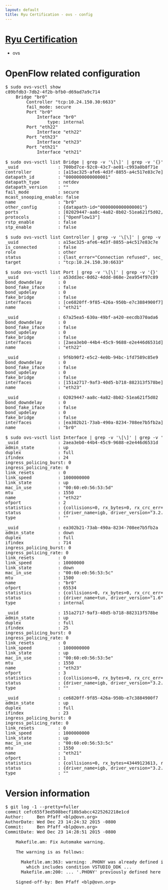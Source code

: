 ```yaml
---
layout: default
title: Ryu Certification - ovs - config
---
```

# [Ryu Certification](http://osrg.github.io/ryu/certification.html)
* ovs 

# OpenFlow related configuration
<pre>
$ sudo ovs-vsctl show
c89bfdb3-7db2-4f2b-bfb0-d69ad7a9c714
    Bridge "br0"
        Controller "tcp:10.24.150.30:6633"
        fail_mode: secure
        Port "br0"
            Interface "br0"
                type: internal
        Port "eth22"
            Interface "eth22"
        Port "eth23"
            Interface "eth23"
        Port "eth21"
            Interface "eth21"

$ sudo ovs-vsctl list Bridge | grep -v '\[\]' | grep -v '{}'
_uuid               : 700bd7ce-92c0-43c7-ae01-c993a0b8f71e
controller          : [a15ac325-afe6-4d3f-8855-a4c517e83c7e]
datapath_id         : "0000000000000001"
datapath_type       : netdev
datapath_version    : "<built-in>"
fail_mode           : secure
mcast_snooping_enable: false
name                : "br0"
other_config        : {datapath-id="0000000000000001"}
ports               : [02029447-aa8c-4a82-8b02-51ea621f5d02, 67a25ea5-630a-49bf-a420-eecdb370ada6, 9f6b90f2-e5c2-4e0b-94bc-1fd7589c85e9, a53dd3ec-0d62-4ddd-868e-2ea954f97c89]
protocols           : ["OpenFlow13"]
rstp_enable         : false
stp_enable          : false

$ sudo ovs-vsctl list Controller | grep -v '\[\]' | grep -v '{}'
_uuid               : a15ac325-afe6-4d3f-8855-a4c517e83c7e
is_connected        : false
role                : other
status              : {last_error="Connection refused", sec_since_connect="662", sec_since_disconnect="1", state=BACKOFF}
target              : "tcp:10.24.150.30:6633"

$ sudo ovs-vsctl list Port | grep -v '\[\]' | grep -v '{}'
_uuid               : a53dd3ec-0d62-4ddd-868e-2ea954f97c89
bond_downdelay      : 0
bond_fake_iface     : false
bond_updelay        : 0
fake_bridge         : false
interfaces          : [ce6820ff-9f85-426a-950b-e7c3884900f7]
name                : "eth21"

_uuid               : 67a25ea5-630a-49bf-a420-eecdb370ada6
bond_downdelay      : 0
bond_fake_iface     : false
bond_updelay        : 0
fake_bridge         : false
interfaces          : [2aea3eb0-44b4-45c9-9688-e2e446d6531d]
name                : "eth22"

_uuid               : 9f6b90f2-e5c2-4e0b-94bc-1fd7589c85e9
bond_downdelay      : 0
bond_fake_iface     : false
bond_updelay        : 0
fake_bridge         : false
interfaces          : [151a2717-9af3-40d5-b718-882313f578be]
name                : "eth23"

_uuid               : 02029447-aa8c-4a82-8b02-51ea621f5d02
bond_downdelay      : 0
bond_fake_iface     : false
bond_updelay        : 0
fake_bridge         : false
interfaces          : [ea302b21-73ab-490a-8234-708ee7b5fb2a]
name                : "br0"

$ sudo ovs-vsctl list Interface | grep -v '\[\]' | grep -v '{}'
_uuid               : 2aea3eb0-44b4-45c9-9688-e2e446d6531d
admin_state         : up
duplex              : full
ifindex             : 24
ingress_policing_burst: 0
ingress_policing_rate: 0
link_resets         : 0
link_speed          : 1000000000
link_state          : up
mac_in_use          : "00:60:e0:56:53:5d"
mtu                 : 1550
name                : "eth22"
ofport              : 2
statistics          : {collisions=0, rx_bytes=0, rx_crc_err=0, rx_dropped=0, rx_errors=0, rx_frame_err=0, rx_over_err=0, rx_packets=0, tx_bytes=29751154027, tx_dropped=0, tx_errors=0, tx_packets=19859209}
status              : {driver_name=igb, driver_version="3.2.10-k", firmware_version="2.10-9"}
type                : ""

_uuid               : ea302b21-73ab-490a-8234-708ee7b5fb2a
admin_state         : down
duplex              : full
ifindex             : 714
ingress_policing_burst: 0
ingress_policing_rate: 0
link_resets         : 0
link_speed          : 10000000
link_state          : down
mac_in_use          : "00:60:e0:56:53:5c"
mtu                 : 1500
name                : "br0"
ofport              : 65534
statistics          : {collisions=0, rx_bytes=0, rx_crc_err=0, rx_dropped=0, rx_errors=0, rx_frame_err=0, rx_over_err=0, rx_packets=0, tx_bytes=0, tx_dropped=0, tx_errors=0, tx_packets=0}
status              : {driver_name=tun, driver_version="1.6", firmware_version="N/A"}
type                : internal

_uuid               : 151a2717-9af3-40d5-b718-882313f578be
admin_state         : up
duplex              : full
ifindex             : 25
ingress_policing_burst: 0
ingress_policing_rate: 0
link_resets         : 0
link_speed          : 1000000000
link_state          : up
mac_in_use          : "00:60:e0:56:53:5e"
mtu                 : 1550
name                : "eth23"
ofport              : 3
statistics          : {collisions=0, rx_bytes=0, rx_crc_err=0, rx_dropped=0, rx_errors=0, rx_frame_err=0, rx_over_err=0, rx_packets=0, tx_bytes=7258366500, tx_dropped=0, tx_errors=0, tx_packets=4838911}
status              : {driver_name=igb, driver_version="3.2.10-k", firmware_version="2.10-9"}
type                : ""

_uuid               : ce6820ff-9f85-426a-950b-e7c3884900f7
admin_state         : up
duplex              : full
ifindex             : 23
ingress_policing_burst: 0
ingress_policing_rate: 0
link_resets         : 0
link_speed          : 1000000000
link_state          : up
mac_in_use          : "00:60:e0:56:53:5c"
mtu                 : 1550
name                : "eth21"
ofport              : 1
statistics          : {collisions=0, rx_bytes=43449123613, rx_crc_err=0, rx_dropped=0, rx_errors=0, rx_frame_err=0, rx_over_err=0, rx_packets=29021726, tx_bytes=0, tx_dropped=0, tx_errors=0, tx_packets=0}
status              : {driver_name=igb, driver_version="3.2.10-k", firmware_version="2.10-9"}
type                : ""
</pre>

# Version information
<pre>
$ git log -1 --pretty=fuller
commit cefc655f3ed508becf18b5abcc4225262218e1cd
Author:     Ben Pfaff &lt;blp@ovn.org&gt;
AuthorDate: Wed Dec 23 14:24:32 2015 -0800
Commit:     Ben Pfaff &lt;blp@ovn.org&gt;
CommitDate: Wed Dec 23 14:28:51 2015 -0800

    Makefile.am: Fix Automake warning.
    
    The warning is as follows:
    
      Makefile.am:363: warning: .PHONY was already defined in condition TRUE,
        which includes condition VSTUDIO_DDK ...
      Makefile.am:200: ... '.PHONY' previously defined here
    
    Signed-off-by: Ben Pfaff &lt;blp@ovn.org&gt;
</pre>
